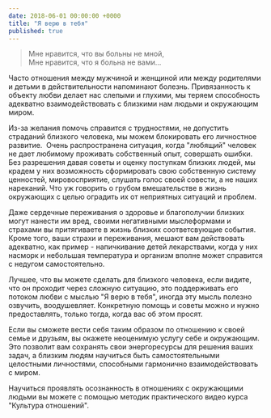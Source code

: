 ```yaml
---
date: 2018-06-01 00:00:00 +0000
title: "Я верю в тебя"
published: true
---
```

> Мне нравится, что вы больны не мной,<br/>
> Мне нравится, что я больна не вами...

Часто отношения между мужчиной и женщиной или между родителями и детьми в действительности напоминают болезнь. Привязанность к объекту любви делает нас слепыми и глухими, мы теряем способность адекватно взаимодействовать с близкими нам людьми и окружающим миром.

Из-за желания помочь справится с трудностями, не допустить страданий близкого человека, мы можем блокировать его личностное развитие. 
Очень распространена ситуация, когда "любящий" человек не дает любимому проживать собственный опыт, совершать ошибки. Без разрешения давая советы и оценку поступкам близких людей, мы крадем у них возможность сформировать свою собственную систему ценностей, мировосприятие, слушать голос своей совести, а не наших нареканий. Что уж говорить о грубом вмешательстве в жизнь окружающих с целью оградить их от неприятных ситуаций и проблем.

Даже сердечные переживания о здоровье и благополучии близких могут нанести им вред, своими негативными мыслеформами и страхами вы притягиваете в жизнь близких соответсвующие события. Кроме того, ваши страхи и переживания, мешают вам действовать адекватно, как пример - напичкивание детей лекарствами, когда у них насморк и небольшая температура и организм вполне может справится с недугом самостоятельно.

Лучшее, что вы можете сделать для близкого человека, если видите, что он проходит через сложную ситуацию, это поддерживать его потоком любви с мыслью "Я верю в тебя", иногда эту мысль полезно озвучить, воодушевляет. Конкретную помощь и советы можно и нужно предоставлять, только тогда, когда вас об этом просят.

Если вы сможете вести себя таким образом по отношению к своей семье и друзьям, вы окажете неоценимую услугу себе и окружающим. Это позволит вам сохранять свои энергоресурсы для решения ваших задач, а близким людям научиться быть самостоятельными целостными личностями, способными гармонично взаимодействовать с миром.

Научиться проявлять осознанность в отношениях с окружающими людьми вы можете с помощью методик практического видео курса "Культура отношений".
